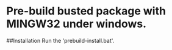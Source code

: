 # Pre-build busted package with MINGW32 under windows.

##Installation
	Run the 'prebuild-install.bat'.
